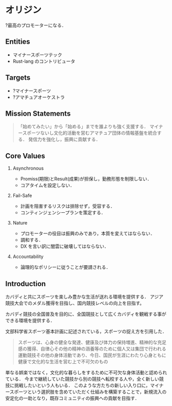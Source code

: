 <!--
My Opinion, or Fact?
-->

# オリジン

?最高のプロモーターになる．

## Entities

- マイナースポーツテック
- Rust-lang のコントリビュータ

## Targets

- ?マイナースポーツ
- ?アマチュアオーケストラ

## Mission Statements

> 「始めてみたい」から「始める」までを誰よりも強く支援する．
> マイナースポーツないし文化的活動を営むアマチュア団体の情報基盤を統合する．
> 発信力を強化し，振興に貢献する．

## Core Values

1. Asynchronous

    - Promiss(期限)とResult(成果)が担保し，勤務形態を制限しない．
    - コアタイムを設定しない．

2. Fail-Safe

    - 計画を阻害するリスクは排除せず，受容する．
    - コンティンジェンシープランを策定する．

3. Nature

    - プロモーターの役目は振興のみであり，本質を変えてはならない．
    - 調和する．
    - DX を言い訳に闇雲に破壊してはならない．

4. Accountability

    - 論理的なポリシーに従うことが要請される．

## Introduction

カバディと共にスポーツを楽しみ豊かな生活が送れる環境を提供する．
アジア競技大会でのメダル獲得を目指し、国内競技レベルの向上を目指す。

カバディ競技の全国普及を目的に、全国競技として広くカバディを観戦する事ができる環境を提供する．

文部科学省スポーツ基本計画に記述されている，スポーツの捉え方を引用した．
> スポーツは、心身の健全な発達、健康及び体力の保持増進、精神的な充足感の獲得、自律心その他の精神の涵養等のために個人又は集団で行われる運動競技その他の身体活動であり、今日、国民が生涯にわたり心身ともに健康で文化的な生活を営む上で不可欠のもの

単なる娯楽ではなく，文化的な暮らしをするために不可欠な身体活動と認められている．
今まで継続していた競技から別の競技へ転校する人や，全く新しい競技に挑戦したいという人もいる．
このような方たちの新しい入り口に，マイナースポーツという選択肢を含めていただく仕組みを構築することで，新規流入の安定化の一助となり，既存コミュニティの振興への貢献を目指す．